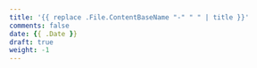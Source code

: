 ```yaml
---
title: '{{ replace .File.ContentBaseName "-" " " | title }}'
comments: false
date: {{ .Date }}
draft: true
weight: -1
---
```

